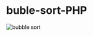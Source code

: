 # buble-sort-PHP
![bubble sort](https://user-images.githubusercontent.com/311463/115252224-7dcfe200-a155-11eb-953f-fdd1610aafc0.png)

